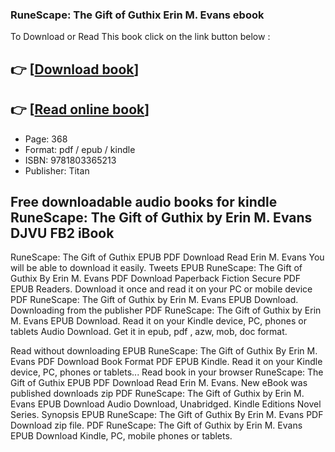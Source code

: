 ### RuneScape: The Gift of Guthix Erin M. Evans ebook

To Download or Read This book click on the link button below :

## 👉  [**[Download book](http://filesbooks.info/download.php?group=book&from=github.com&id=709737&lnk=1079 "Download book")**]

## 👉  [**[Read online book](http://filesbooks.info/download.php?group=book&from=github.com&id=709737&lnk=1079 "Read online book")**]


* Page: 368
* Format: pdf / epub / kindle
* ISBN: 9781803365213
* Publisher: Titan



## Free downloadable audio books for kindle RuneScape: The Gift of Guthix by Erin M. Evans DJVU FB2 iBook


RuneScape: The Gift of Guthix EPUB PDF Download Read Erin M. Evans You will be able to download it easily. Tweets EPUB RuneScape: The Gift of Guthix By Erin M. Evans PDF Download Paperback Fiction Secure PDF EPUB Readers. Download it once and read it on your PC or mobile device PDF RuneScape: The Gift of Guthix by Erin M. Evans EPUB Download. Downloading from the publisher PDF RuneScape: The Gift of Guthix by Erin M. Evans EPUB Download. Read it on your Kindle device, PC, phones or tablets Audio Download. Get it in epub, pdf , azw, mob, doc format.

Read without downloading EPUB RuneScape: The Gift of Guthix By Erin M. Evans PDF Download Book Format PDF EPUB Kindle. Read it on your Kindle device, PC, phones or tablets... Read book in your browser RuneScape: The Gift of Guthix EPUB PDF Download Read Erin M. Evans. New eBook was published downloads zip PDF RuneScape: The Gift of Guthix by Erin M. Evans EPUB Download Audio Download, Unabridged. Kindle Editions Novel Series. Synopsis EPUB RuneScape: The Gift of Guthix By Erin M. Evans PDF Download zip file. PDF RuneScape: The Gift of Guthix by Erin M. Evans EPUB Download Kindle, PC, mobile phones or tablets.





